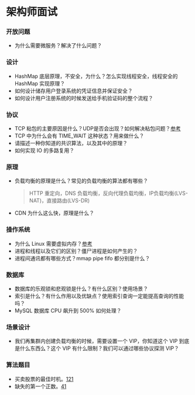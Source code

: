 # 架构师面试

### 开放问题

- 为什么需要微服务？解决了什么问题？

### 设计

- HashMap 底层原理，不安全，为什么？怎么实现线程安全，线程安全的 HashMap 实现原理？
- 如何设计储存用户登录系统的凭证信息并保证安全？
- 如何设计用户注册系统的时候发送给手机验证码的整个流程？

### 协议

- TCP 粘包的主要原因是什么？UDP是否会出现？如何解决粘包问题？[参考](https://draveness.me/whys-the-design-tcp-message-frame/)
- TCP 中为什么会有 TIME_WAIT 这种状态？用来做什么？
- 请描述一种你知道的共识算法，以及其中的原理？
- 如何实现 IO 的多路复用？

### 原理

- 负载均衡的原理是什么？常见的负载均衡的算法都有哪些？
  > HTTP 重定向，DNS 负载均衡，反向代理负载均衡，IP负载均衡(LVS-NAT)，直接路由(LVS-DR)
- CDN 为什么这么快，原理是什么？

### 操作系统

- 为什么 Linux 需要虚拟内存？[参考](https://draveness.me/whys-the-design-os-virtual-memory/)
- 进程和线程以及它们的区别？僵尸进程是如何产生的？
- 进程间通讯都有哪些方式？mmap pipe fifo 都分别是什么？

### 数据库

- 数据库的乐观锁和悲观锁是什么？有什么区别？使用场景？
- 索引是什么？有什么作用以及优缺点？使用索引查询一定能提高查询的性能吗？
- MySQL 数据库 CPU 飙升到 500% 如何处理？

### 场景设计

- 我们再集群内创建负载均衡的时候，需要设置一个 VIP，你知道这个 VIP 到底是什么东西么？这个 VIP 有什么限制？我们可以通过哪些协议探测 VIP？

### 算法题目

- 买卖股票的最佳时机。[121](https://leetcode-cn.com/problems/best-time-to-buy-and-sell-stock/)
- 缺失的第一个正数。[41](https://leetcode-cn.com/problems/first-missing-positive/)
